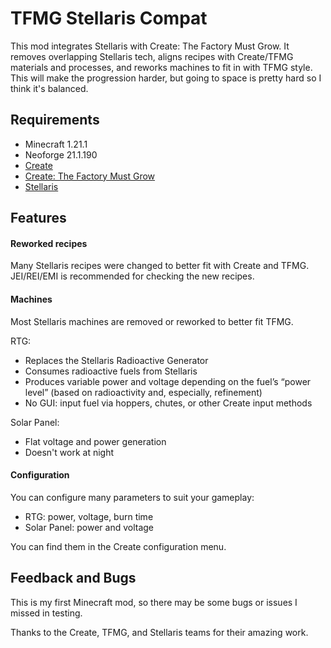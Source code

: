 # TFMG Stellaris Compat

This mod integrates Stellaris with Create: The Factory Must Grow. It removes overlapping Stellaris tech, aligns recipes with Create/TFMG materials and processes, and reworks machines to fit in with TFMG style. 
This will make the progression harder, but going to space is pretty hard so I think it's balanced.

## Requirements

- Minecraft 1.21.1
- Neoforge 21.1.190
- [Create](https://modrinth.com/mod/create)
- [Create: The Factory Must Grow](https://modrinth.com/mod/create-tfmg)
- [Stellaris](https://modrinth.com/mod/stellaris)

## Features

#### Reworked recipes

Many Stellaris recipes were changed to better fit with Create and TFMG.
JEI/REI/EMI is recommended for checking the new recipes.

#### Machines

Most Stellaris machines are removed or reworked to better fit TFMG.

RTG:
- Replaces the Stellaris Radioactive Generator
- Consumes radioactive fuels from Stellaris
- Produces variable power and voltage depending on the fuel’s “power level” (based on radioactivity and,
  especially, refinement)
- No GUI: input fuel via hoppers, chutes, or other Create input methods

Solar Panel:
- Flat voltage and power generation
- Doesn't work at night

#### Configuration

You can configure many parameters to suit your gameplay:
- RTG: power, voltage, burn time
- Solar Panel: power and voltage

You can find them in the Create configuration menu.

## Feedback and Bugs

This is my first Minecraft mod, so there may be some bugs or issues I missed in testing.

Thanks to the Create, TFMG, and Stellaris teams for their amazing work.
